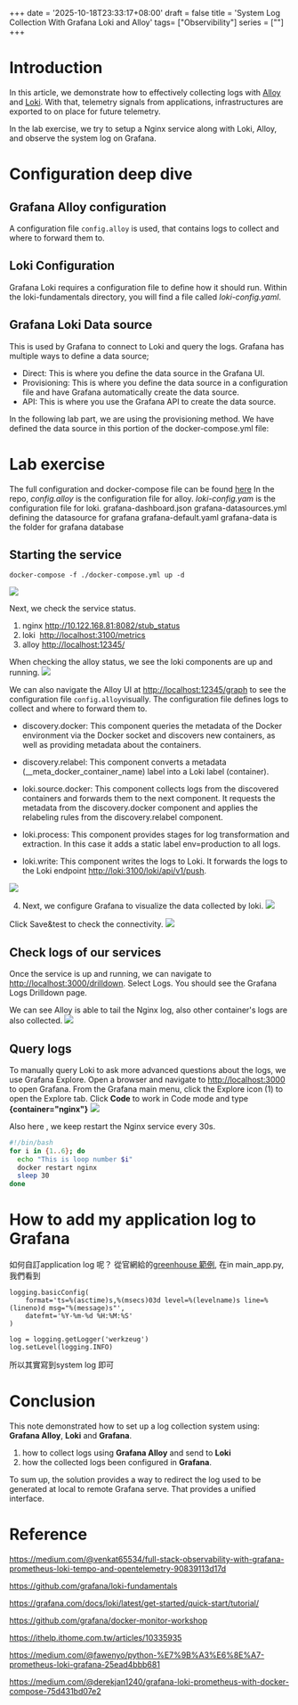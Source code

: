+++
date = '2025-10-18T23:33:17+08:00'
draft = false
title = 'System Log Collection With Grafana Loki and Alloy'
tags= ["Observibility"]
series = [""]
+++

# Introduction

In this article, we demonstrate how to effectively collecting logs with [Alloy](https://github.com/grafana/alloy) and [Loki](https://github.com/grafana/loki).
With that, telemetry signals from applications, infrastructures are exported to on place for future telemetry.

In the lab exercise, we try to setup a Nginx service along with Loki, Alloy, and observe the system log on Grafana.

# Configuration deep dive

## Grafana Alloy configuration

A configuration file `config.alloy` is used, that contains logs to collect and where to forward them to.

## Loki Configuration

Grafana Loki requires a configuration file to define how it should run. Within the loki-fundamentals directory, you will find a file called _loki-config.yaml_.

## Grafana Loki Data source

This is used by Grafana to connect to Loki and query the logs. Grafana has multiple ways to define a data source;

- Direct: This is where you define the data source in the Grafana UI.
- Provisioning: This is where you define the data source in a configuration file and have Grafana automatically create the data source.
- API: This is where you use the Grafana API to create the data source.

In the following lab part, we are using the provisioning method. We have defined the data source in this portion of the docker-compose.yml file:

# Lab exercise

The full configuration and docker-compose file can be found [here](https://github.com/nikeasyanzi/loki-alloy-Grafana)
In the repo,
_config.alloy_ is the configuration file for alloy.
_loki-config.yam_ is the configuration file for loki.
grafana-dashboard.json
grafana-datasources.yml defining the datasource for grafana
grafana-default.yaml
grafana-data is the folder for grafana database

## Starting the service

```
docker-compose -f ./docker-compose.yml up -d
```

![](https://i.imgur.com/0U9B96d.png)

Next, we check the service status.

1. nginx
   <http://10.122.168.81:8082/stub_status>
2. loki
    [http://localhost:3100/metrics](http://localhost:3100/metrics)
3. alloy
   <http://localhost:12345/>

When checking the alloy status, we see the loki components are up and running.
![](https://i.imgur.com/vL5XLtX.png)

We can also navigate the Alloy UI at <http://localhost:12345/graph> to see the configuration file `config.alloy`visually. The configuration file defines logs to collect and where to forward them to.

- discovery.docker: This component queries the metadata of the Docker environment via the Docker socket and discovers new containers, as well as providing metadata about the containers.

- discovery.relabel: This component converts a metadata (\_\_meta_docker_container_name) label into a Loki label (container).

- loki.source.docker: This component collects logs from the discovered containers and forwards them to the next component. It requests the metadata from the discovery.docker component and applies the relabeling rules from the discovery.relabel component.

- loki.process: This component provides stages for log transformation and extraction. In this case it adds a static label env=production to all logs.

- loki.write: This component writes the logs to Loki. It forwards the logs to the Loki endpoint <http://loki:3100/loki/api/v1/push>.

![](https://i.imgur.com/SR3QRQc.png)

4. Next, we configure Grafana to visualize the data collected by loki.
   ![](https://i.imgur.com/ebB1Tdi.png)

Click Save&test to check the connectivity.
![](https://i.imgur.com/CBBP1Pa.png)

## Check logs of our services

Once the service is up and running, we can navigate to <http://localhost:3000/drilldown>.
Select Logs. You should see the Grafana Logs Drilldown page.

We can see Alloy is able to tail the Nginx log, also other container's logs are also collected.
![](https://i.imgur.com/GQjy4oQ.png)

## Query logs

To manually query Loki to ask more advanced questions about the logs, we use Grafana Explore.
Open a browser and navigate to <http://localhost:3000> to open Grafana.
From the Grafana main menu, click the Explore icon (1) to open the Explore tab.
Click **Code** to work in Code mode and type **{container="nginx"}**
![](https://i.imgur.com/cj7PM4O.png)

Also here , we keep restart the Nginx service every 30s.

```bash
#!/bin/bash
for i in {1..6}; do
  echo "This is loop number $i"
  docker restart nginx
  sleep 30
done
```

# How to add my application log to Grafana

如何自訂application log 呢？
從官網給的[greenhouse 範例](https://github.com/grafana/loki-fundamentals/tree/getting-started/greenhouse), 在in main_app.py, 我們看到

```python=
logging.basicConfig(
    format='ts=%(asctime)s,%(msecs)03d level=%(levelname)s line=%(lineno)d msg="%(message)s"',
    datefmt='%Y-%m-%d %H:%M:%S'
)

log = logging.getLogger('werkzeug')
log.setLevel(logging.INFO)
```

所以其實寫到system log 即可

# Conclusion

This note demonstrated how to set up a log collection system using:
**Grafana Alloy**, **Loki** and **Grafana**.

1. how to collect logs using **Grafana Alloy** and send to **Loki**
2. how the collected logs been configured in **Grafana**.

To sum up, the solution provides a way to redirect the log used to be generated at local to remote Grafana serve. That provides a unified interface.

# Reference

<https://medium.com/@venkat65534/full-stack-observability-with-grafana-prometheus-loki-tempo-and-opentelemetry-90839113d17d>

<https://github.com/grafana/loki-fundamentals>

<https://grafana.com/docs/loki/latest/get-started/quick-start/tutorial/>

<https://github.com/grafana/docker-monitor-workshop>

<https://ithelp.ithome.com.tw/articles/10335935>

<https://medium.com/@fawenyo/python-%E7%9B%A3%E6%8E%A7-prometheus-loki-grafana-25ead4bbb681>

<https://medium.com/@derekjan1240/grafana-loki-prometheus-with-docker-compose-75d431bd07e2>
